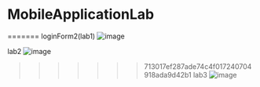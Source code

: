 # MobileApplicationLab

=======
loginForm2(lab1)
![image](https://github.com/abujaforhadi/MobileApplicationLab/assets/79355299/8853be5d-9d54-414a-9045-f954771c9d94)



lab2
![image](https://github.com/abujaforhadi/MobileApplicationLab/assets/79355299/966c2def-e567-4c4d-8701-9a1d16df6ca6)
>>>>>>> 713017ef287ade74c4f017240704918ada9d42b1
lab3
![image](https://github.com/abujaforhadi/MobileApplicationLab/assets/79355299/8af11b55-b0f7-4e84-9de4-a5ff31aa8622)


